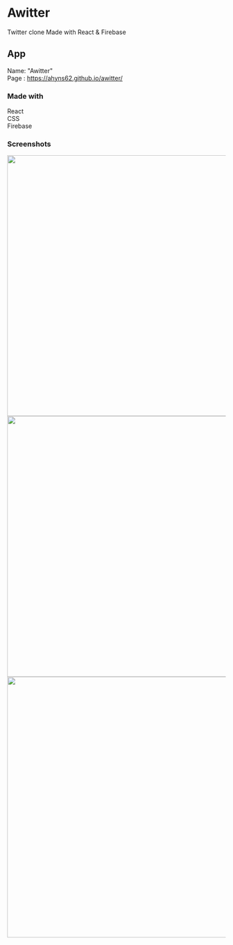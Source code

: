 # Awitter

Twitter clone Made with React & Firebase

## App

Name: "Awitter"<br/>
Page : https://ahyns62.github.io/awitter/<br/>

### Made with

React <br/>
CSS <br/>
Firebase <br/>

### Screenshots

<img width="600" src="https://file.notion.so/f/s/5913ebe5-49cc-4a6c-8827-261caa8b9354/Untitled.png?id=892fd3ad-9009-4eae-8aed-b304b6feb4db&table=block&spaceId=6e035e65-dd2e-491b-8115-db7d30b9f780&expirationTimestamp=1687971438508&signature=FvHMUp2Gj2BZ2796iROFmcZgBSS6K7Rp7pVH8tceK6c&downloadName=Untitled.png">
<img width="600" src="https://file.notion.so/f/s/357ccde9-a1b4-4ad9-8b14-0ee27ff60645/Untitled.png?id=937982fd-3d21-476b-b0b2-032dc3b269bc&table=block&spaceId=6e035e65-dd2e-491b-8115-db7d30b9f780&expirationTimestamp=1687971477261&signature=HgVoOh2RwgYHkeYcjhThBxS3xCHnVn-0k6c8imG-4Zk&downloadName=Untitled.png">
<img width="600" src="https://file.notion.so/f/s/c6f24b90-e645-4872-918d-ded10733b965/Untitled.png?id=1f296fb1-5b15-4550-888b-11fa72047d00&table=block&spaceId=6e035e65-dd2e-491b-8115-db7d30b9f780&expirationTimestamp=1687971512459&signature=x2v8RwR2GaOYujsk-xMG1k4pHo4erFMCVvrozxp0H8M&downloadName=Untitled.png">
